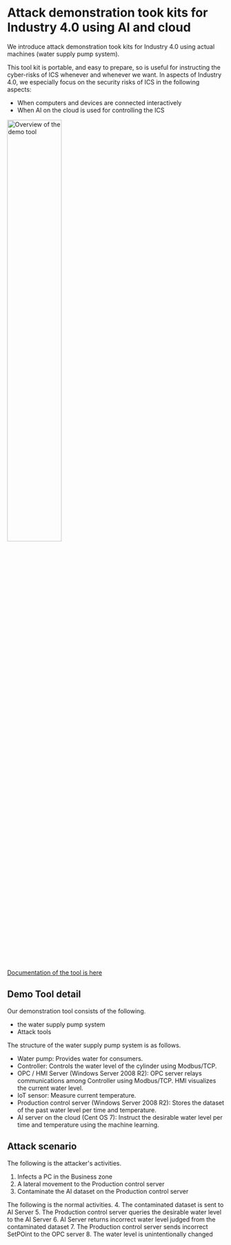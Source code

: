 # Attack demonstration took kits for Industry 4.0 using AI and cloud

We introduce attack demonstration took kits for Industry 4.0 using actual machines (water supply pump system).

This tool kit is portable, and easy to prepare, so is useful for instructing the cyber-risks of ICS whenever and whenever we want.
In aspects of Industry 4.0, we especially focus on the security risks of ICS in the following aspects:
* When computers and devices are connected interactively
* When AI on the cloud is used for controlling the ICS

<img src="toolSummary.png" alt="Overview of the demo tool" title="Overview of the demo tool" width="50%" height="50%">

<a href="https://github.com/sisoc-tokyo/AttackDemoTookkit_Industry4/blob/master/AttackDemoTookkitsforIndustry4usingAIandCloud.pdf" download>Documentation of the tool is here</a>

## Demo Tool detail
Our demonstration tool consists of the following.
* the water supply pump system
* Attack tools

The structure of the water supply pump system is as follows.
* Water pump: Provides water for consumers.
* Controller: Controls the water level of the cylinder using Modbus/TCP.
* OPC / HMI Server (Windows Server 2008 R2): OPC server relays communications among Controller using Modbus/TCP. HMI visualizes the current water level.
* IoT sensor: Measure current temperature.
* Production control server (Windows Server 2008 R2): Stores the dataset of the past water level per time and temperature.
* AI server on the cloud (Cent OS 7): Instruct the desirable water level per time and temperature using the machine learning.

## Attack scenario
The following is the attacker's activities.
1. Infects a PC in the Business zone
2. A lateral movement to the Production control server
3. Contaminate the AI dataset on the Production control server

The following is the normal activities.
4. The contaminated dataset is sent to AI Server
5. The Production control server queries the desirable water level to the AI Server
6. AI Server returns incorrect water level  judged from the contaminated dataset
7. The Production control server sends incorrect  SetPOint to the OPC server
8. The water level is unintentionally changed
  
